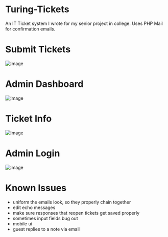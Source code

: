 # Turing-Tickets

An IT Ticket system I wrote for my senior project in college. Uses PHP Mail for confirmation emails.

# Submit Tickets
![image](https://github.com/user-attachments/assets/173d073b-d423-40d6-a0d0-75cd64bca9eb)

# Admin Dashboard
![image](https://github.com/user-attachments/assets/259c6404-b59c-4c17-93fe-706e0af1dac8)

# Ticket Info
![image](https://github.com/user-attachments/assets/cb9c3fe1-1f61-4a9c-9283-4a946f266e0d)

# Admin Login
![image](https://github.com/user-attachments/assets/6b1cdd2f-e9b4-4148-bb30-bc8994b0de3c)

# Known Issues

- uniform the emails look, so they properly chain together
- edit echo messages
- make sure responses that reopen tickets get saved properly
- sometimes input fields bug out
- mobile ui 
- guest replies to a note via email